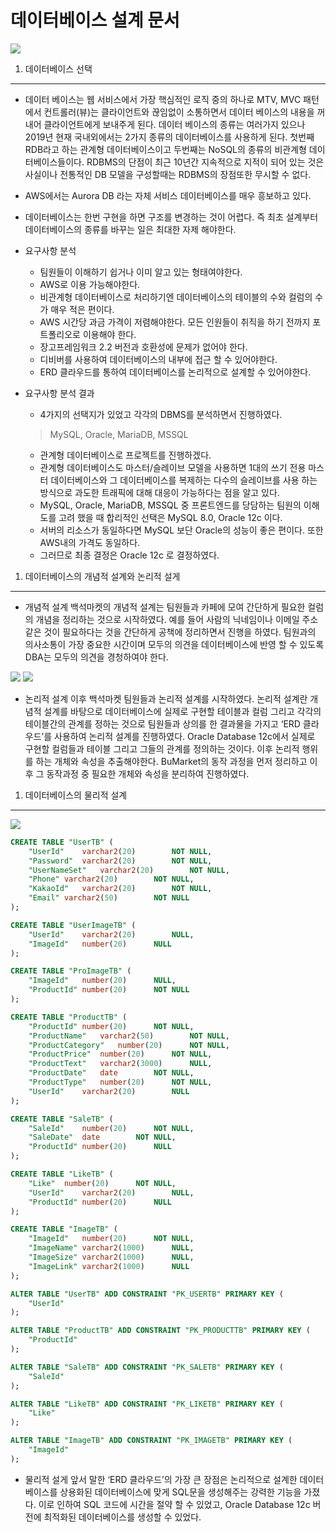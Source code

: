 데이터베이스 설계 문서
============================================================================================
<img src="https://raw.githubusercontent.com/dsg890789/JwsPortfolio/master/Django%20Framework%20Project/BuMarket%20Database.png">

1. 데이터베이스 선택
--------------------------------------------------------------------------------------------
- 데이터 베이스는 웹 서비스에서 가장 핵심적인 로직 중의 하나로 MTV, MVC 패턴에서 컨트롤러(뷰)는 클라이언트와 끊임없이 소통하면서 데이터 베이스의 내용을 꺼내어 클라이언트에게 보내주게 된다. 데이터 베이스의 종류는 여러가지 있으나 2019년 현재 국내외에서는 2가지 종류의 데이터베이스를 사용하게 된다. 첫번째 RDB라고 하는 관계형 데이터베이스이고 두번째는 NoSQL의 종류의 비관계형 데이터베이스들이다. RDBMS의 단점이 최근 10년간 지속적으로 지적이 되어 있는 것은 사실이나 전통적인 DB 모델을 구성할때는 RDBMS의 장점또한 무시할 수 없다.
- AWS에서는 Aurora DB 라는 자체 서비스 데이터베이스를 매우 흥보하고 있다. 
- 데이터베이스는 한번 구현을 하면 구조를 변경하는 것이 어렵다. 즉 최초 설계부터 데이터베이스의 종류를 바꾸는 일은 최대한 자제 해야한다.

- 요구사항 분석
  - 팀원들이 이해하기 쉽거나 이미 알고 있는 형태여야한다.
  - AWS로 이용 가능해야한다.
  - 비관계형 데이터베이스로 처리하기엔 데이터베이스의 테이블의 수와 컬럼의 수가 매우 적은 편이다.
  - AWS 시간당 과금 가격이 저렴해야한다. 모든 인원들이 취직을 하기 전까지 포트폴리오로 이용해야 한다.
  - 장고프레임워크 2.2 버전과 호환성에 문제가 없어야 한다.
  - 디비버를 사용하여 데이터베이스의 내부에 접근 할 수 있어야한다.
  - ERD 클라우드를 통하여 데이터베이스를 논리적으로 설계할 수 있어야한다.

- 요구사항 분석 결과
  - 4가지의 선택지가 있었고 각각의 DBMS를 분석하면서 진행하였다.
  >MySQL, Oracle, MariaDB, MSSQL
  - 관계형 데이터베이스로 프로젝트를 진행하겠다.
  - 관계형 데이터베이스도 마스터/슬레이브 모델을 사용하면 1대의 쓰기 전용 마스터 데이터베이스와 그 데이터베이스를 복제하는 다수의 슬레이브를 사용 하는 방식으로 과도한 트래픽에 대해 대응이 가능하다는 점을 알고 있다.
  - MySQL, Oracle, MariaDB, MSSQL 중 프론트엔드를 당담하는 팀원의 이해도를 고려 했을 때 합리적인 선택은 MySQL 8.0, Oracle 12c 이다.
  - 서버의 리소스가 동일하다면 MySQL 보단 Oracle의 성능이 좋은 편이다. 또한 AWS내의 가격도 동일하다.
  - 그러므로 최종 결정은 Oracle 12c 로 결정하였다.


1. 데이터베이스의 개념적 설계와 논리적 설게
--------------------------------------------------------------------------------------------

- 개념적 설계
백석마켓의 개념적 설계는 팀원들과 카페에 모여 간단하게 필요한 컬럼의 개념을 정리하는 것으로 시작하였다. 예를 들어 사람의 닉네임이나 이메일 주소같은 것이 필요하다는 것을 간단하게 공책에 정리하면서 진행을 하였다. 팀원과의 의사소통이 가장 중요한 시간이며 모두의 의견을 데이터베이스에 반영 할 수 있도록 DBA는 모두의 의견을 경청하여야 한다.

<img src="https://raw.githubusercontent.com/dsg890789/JwsPortfolio/master/Django%20Framework%20Project/BuMarket%20Database-1.jpg">

<img src="https://raw.githubusercontent.com/dsg890789/JwsPortfolio/master/Django%20Framework%20Project/BuMarket%20Database-2.png">

- 논리적 설계
이후 백석마켓 팀원들과 논리적 설계를 시작하였다. 논리적 설계란 개념적 설계를 바탕으로 데이터베이스에 실제로 구현할 테이블과 컬럼 그리고 각각의 테이블간의 관계를 정하는 것으로 팀원들과 상의를 한 결과물을 가지고 ‘ERD 클라우드’를 사용하여 논리적 설계를 진행하였다. Oracle Database 12c에서 실제로 구현할 컬럼들과 테이블 그리고 그들의 관계를 정의하는 것이다. 이후 논리적 행위를 하는 개체와 속성을 추출해야한다. BuMarket의 동작 과정을 먼저 정리하고 이 후 그 동작과정 중 필요한 개체와 속성을 분리하여 진행하였다.

1. 데이터베이스의 물리적 설계
--------------------------------------------------------------------------------------------
<img src="https://raw.githubusercontent.com/dsg890789/JwsPortfolio/master/Django%20Framework%20Project/BuMarket%20Database.png">

```SQL
CREATE TABLE "UserTB" (
	"UserId"	varchar2(20)		NOT NULL,
	"Password"	varchar2(20)		NOT NULL,
	"UserNameSet"	varchar2(20)		NOT NULL,
	"Phone"	varchar2(20)		NOT NULL,
	"KakaoId"	varchar2(20)		NOT NULL,
	"Email"	varchar2(50)		NOT NULL
);

CREATE TABLE "UserImageTB" (
	"UserId"	varchar2(20)		NULL,
	"ImageId"	number(20)		NULL
);

CREATE TABLE "ProImageTB" (
	"ImageId"	number(20)		NULL,
	"ProductId"	number(20)		NOT NULL
);

CREATE TABLE "ProductTB" (
	"ProductId"	number(20)		NOT NULL,
	"ProductName"	varchar2(50)		NOT NULL,
	"ProductCategory"	number(20)		NOT NULL,
	"ProductPrice"	number(20)		NOT NULL,
	"ProductText"	varchar2(3000)		NULL,
	"ProductDate"	date		NOT NULL,
	"ProductType"	number(20)		NOT NULL,
	"UserId"	varchar2(20)		NULL
);

CREATE TABLE "SaleTB" (
	"SaleId"	number(20)		NOT NULL,
	"SaleDate"	date		NOT NULL,
	"ProductId"	number(20)		NULL
);

CREATE TABLE "LikeTB" (
	"Like"	number(20)		NOT NULL,
	"UserId"	varchar2(20)		NULL,
	"ProductId"	number(20)		NULL
);

CREATE TABLE "ImageTB" (
	"ImageId"	number(20)		NOT NULL,
	"ImageName"	varchar2(1000)		NULL,
	"ImageSize"	varchar2(1000)		NULL,
	"ImageLink"	varchar2(1000)		NULL
);

ALTER TABLE "UserTB" ADD CONSTRAINT "PK_USERTB" PRIMARY KEY (
	"UserId"
);

ALTER TABLE "ProductTB" ADD CONSTRAINT "PK_PRODUCTTB" PRIMARY KEY (
	"ProductId"
);

ALTER TABLE "SaleTB" ADD CONSTRAINT "PK_SALETB" PRIMARY KEY (
	"SaleId"
);

ALTER TABLE "LikeTB" ADD CONSTRAINT "PK_LIKETB" PRIMARY KEY (
	"Like"
);

ALTER TABLE "ImageTB" ADD CONSTRAINT "PK_IMAGETB" PRIMARY KEY (
	"ImageId"
);
```

- 물리적 설게
앞서 말한 ‘ERD 클라우드’의 가장 큰 장점은 논리적으로 설계한 데이터베이스를 상용화된 데이터베이스에 맞게 SQL문을 생성해주는 강력한 기능을 가졌다. 이로 인하여 SQL 코드에 시간을 절약 할 수 있었고, Oracle Database 12c 버전에 최적화된 데이터베이스를 생성할 수 있었다.
